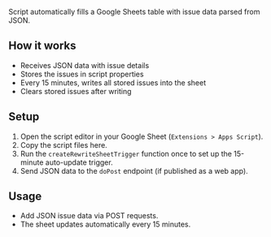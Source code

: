 

Script automatically fills a Google Sheets table with issue data parsed from JSON.

## How it works

- Receives JSON data with issue details
- Stores the issues in script properties
- Every 15 minutes, writes all stored issues into the sheet
- Clears stored issues after writing

## Setup

1. Open the script editor in your Google Sheet (`Extensions > Apps Script`).
2. Copy the script files here.
3. Run the `createRewriteSheetTrigger` function once to set up the 15-minute auto-update trigger.
4. Send JSON data to the `doPost` endpoint (if published as a web app).

## Usage

- Add JSON issue data via POST requests.
- The sheet updates automatically every 15 minutes.

